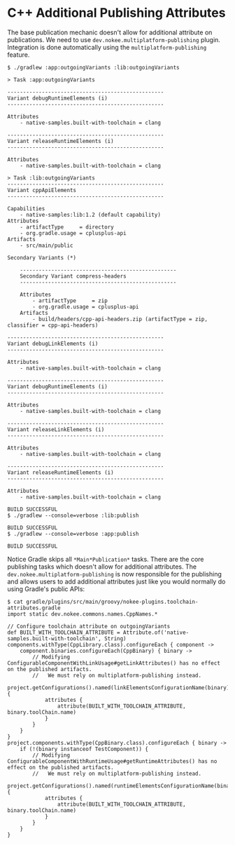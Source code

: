 # C++ Additional Publishing Attributes

The base publication mechanic doesn't allow for additional attribute on publications.
We need to use `dev.nokee.multiplatform-publishing` plugin.
Integration is done automatically using the `multiplatform-publishing` feature.

```shell {exemplar}
$ ./gradlew :app:outgoingVariants :lib:outgoingVariants

> Task :app:outgoingVariants

--------------------------------------------------
Variant debugRuntimeElements (i)
--------------------------------------------------

Attributes
    - native-samples.built-with-toolchain = clang

--------------------------------------------------
Variant releaseRuntimeElements (i)
--------------------------------------------------

Attributes
    - native-samples.built-with-toolchain = clang

> Task :lib:outgoingVariants
--------------------------------------------------
Variant cppApiElements
--------------------------------------------------

Capabilities
    - native-samples:lib:1.2 (default capability)
Attributes
    - artifactType     = directory
    - org.gradle.usage = cplusplus-api
Artifacts
    - src/main/public

Secondary Variants (*)

    --------------------------------------------------
    Secondary Variant compress-headers
    --------------------------------------------------

    Attributes
        - artifactType     = zip
        - org.gradle.usage = cplusplus-api
    Artifacts
        - build/headers/cpp-api-headers.zip (artifactType = zip, classifier = cpp-api-headers)

--------------------------------------------------
Variant debugLinkElements (i)
--------------------------------------------------

Attributes
    - native-samples.built-with-toolchain = clang

--------------------------------------------------
Variant debugRuntimeElements (i)
--------------------------------------------------

Attributes
    - native-samples.built-with-toolchain = clang

--------------------------------------------------
Variant releaseLinkElements (i)
--------------------------------------------------

Attributes
    - native-samples.built-with-toolchain = clang

--------------------------------------------------
Variant releaseRuntimeElements (i)
--------------------------------------------------

Attributes
    - native-samples.built-with-toolchain = clang

BUILD SUCCESSFUL
$ ./gradlew --console=verbose :lib:publish

BUILD SUCCESSFUL
$ ./gradlew --console=verbose :app:publish

BUILD SUCCESSFUL
```

Notice Gradle skips all `*Main*Publication*` tasks.
There are the core publishing tasks which doesn't allow for additional attributes.
The `dev.nokee.multiplatform-publishing` is now responsible for the publishing and allows users to add additional attributes just like you would normally do using Gradle's public APIs:

```shell {exemplar}
$ cat gradle/plugins/src/main/groovy/nokee-plugins.toolchain-attributes.gradle
import static dev.nokee.commons.names.CppNames.*

// Configure toolchain attribute on outgoingVariants
def BUILT_WITH_TOOLCHAIN_ATTRIBUTE = Attribute.of('native-samples.built-with-toolchain', String)
components.withType(CppLibrary.class).configureEach { component ->
	component.binaries.configureEach(CppBinary) { binary ->
		// Modifying ConfigurableComponentWithLinkUsage#getLinkAttributes() has no effect on the published artifacts.
		//   We must rely on multiplatform-publishing instead.
		project.getConfigurations().named(linkElementsConfigurationName(binary)).configure {
			attributes {
				attribute(BUILT_WITH_TOOLCHAIN_ATTRIBUTE, binary.toolChain.name)
			}
		}
	}
}
project.components.withType(CppBinary.class).configureEach { binary ->
	if (!(binary instanceof TestComponent)) {
		// Modifying ConfigurableComponentWithRuntimeUsage#getRuntimeAttributes() has no effect on the published artifacts.
		//   We must rely on multiplatform-publishing instead.
		project.getConfigurations().named(runtimeElementsConfigurationName(binary)).configure {
			attributes {
				attribute(BUILT_WITH_TOOLCHAIN_ATTRIBUTE, binary.toolChain.name)
			}
		}
	}
}
```


